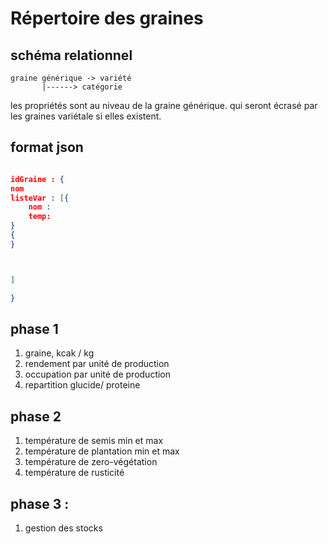 # Répertoire des graines

## schéma relationnel

    graine générique -> variété
           |------> catégorie

les propriétés sont au niveau de la graine générique. qui seront écrasé par les graines variétale si elles existent.

## format json

```json

idGraine : {
nom
listeVar : [{
    nom :
    temp:
}
{
}



]

}

```

## phase 1

1. graine, kcak / kg
1. rendement par unité de production
1. occupation par unité de production
1. repartition glucide/ proteine

## phase 2

1. température de semis min et max
1. température de plantation min et max
1. température de zero-végétation
1. température de rusticité

## phase 3 :

1. gestion des stocks
